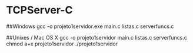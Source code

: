 # TCPServer-C

##Windows
gcc -o projeto1servidor.exe main.c listas.c serverfuncs.c

##Unixes / Mac OS X
gcc -o projeto1servidor main.c listas.c serverfuncs.c
chmod a+x projeto1servidor
./projeto1servidor
